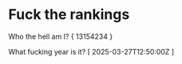 # Fuck the rankings

Who the hell am I?
{ 13154234 }

What fucking year is it?
[ 2025-03-27T12:50:00Z ]
